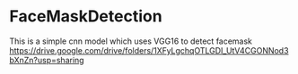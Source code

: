 # FaceMaskDetection
This is a simple cnn model which uses VGG16 to detect facemask
https://drive.google.com/drive/folders/1XFyLgchqOTLGDI_UtV4CGONNod3bXnZn?usp=sharing
